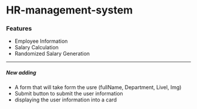 # HR-management-system

### Features
* Employee Information
* Salary Calculation
* Randomized Salary Generation
---
##### New adding 
* A form that will take form the usre (fullName, Department, Livel, Img)
* Submit button to submit the user information
* displaying the user information into a card 
